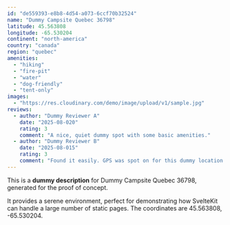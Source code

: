 ```yaml
---
id: "de559393-e8b8-4d54-a073-6ccf70b32524"
name: "Dummy Campsite Quebec 36798"
latitude: 45.563808
longitude: -65.530204
continent: "north-america"
country: "canada"
region: "quebec"
amenities:
  - "hiking"
  - "fire-pit"
  - "water"
  - "dog-friendly"
  - "tent-only"
images:
  - "https://res.cloudinary.com/demo/image/upload/v1/sample.jpg"
reviews:
  - author: "Dummy Reviewer A"
    date: "2025-08-020"
    rating: 3
    comment: "A nice, quiet dummy spot with some basic amenities."
  - author: "Dummy Reviewer B"
    date: "2025-08-015"
    rating: 3
    comment: "Found it easily. GPS was spot on for this dummy location."
---
```


This is a **dummy description** for Dummy Campsite Quebec 36798, generated for the proof of concept.

It provides a serene environment, perfect for demonstrating how SvelteKit can handle a large number of static pages. The coordinates are 45.563808, -65.530204.
